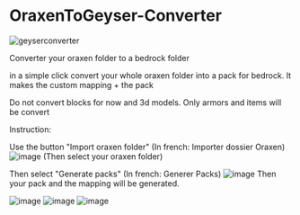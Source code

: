 # OraxenToGeyser-Converter

![geyserconverter](https://github.com/user-attachments/assets/3368abdc-11e3-4e4e-925a-0da6bcf96932)


Converter your oraxen folder to a bedrock folder

in a simple click convert your whole oraxen folder into a pack for bedrock.
It makes the custom mapping + the pack

Do not convert blocks for now and 3d models.
Only armors and items will be convert



Instruction:

Use the button "Import oraxen folder" (In french: Importer dossier Oraxen) 
![image](https://github.com/user-attachments/assets/8a028451-ceb0-4a90-897a-b1add6a28135)
(Then select your oraxen folder)

Then select "Generate packs" (In french: Generer Packs)
![image](https://github.com/user-attachments/assets/e15a47b2-0e70-4976-b457-51f0b156f283)
Then your pack and the mapping will be generated.

![image](https://github.com/user-attachments/assets/f5886c24-60b3-43ef-a7c7-78dd244afd64)
![image](https://github.com/user-attachments/assets/471191f0-7c7c-4305-91d5-b93f2f6d8c52)
![image](https://github.com/user-attachments/assets/e7c6305f-84a5-4d25-ba97-251641e3a21c)
